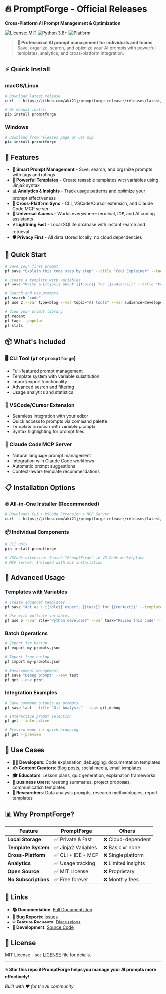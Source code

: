 # 🔥 PromptForge - Official Releases

**Cross-Platform AI Prompt Management & Optimization**

[![License: MIT](https://img.shields.io/badge/License-MIT-yellow.svg)](https://opensource.org/licenses/MIT)
[![Python 3.8+](https://img.shields.io/badge/python-3.8+-blue.svg)](https://www.python.org/downloads/)
[![Platform](https://img.shields.io/badge/platform-macOS%20%7C%20Linux%20%7C%20Windows-lightgrey.svg)](https://github.com/aki21j/promptforge-releases)

> **🚀 Professional AI prompt management for individuals and teams**  
> Save, organize, search, and optimize your AI prompts with powerful templates, analytics, and cross-platform integration.

## ⚡ Quick Install

### macOS/Linux
```bash
# Download latest release
curl -L https://github.com/aki21j/promptforge-releases/releases/latest/download/promptforge-install.sh | bash

# Or manual install
pip install promptforge
```

### Windows
```powershell
# Download from releases page or use pip
pip install promptforge
```

## 🌟 Features

- **🎯 Smart Prompt Management** - Save, search, and organize prompts with tags and ratings
- **🔧 Powerful Templates** - Create reusable templates with variables using Jinja2 syntax
- **📊 Analytics & Insights** - Track usage patterns and optimize your prompt effectiveness
- **🔄 Cross-Platform Sync** - CLI, VSCode/Cursor extension, and Claude Code MCP server
- **📱 Universal Access** - Works everywhere: terminal, IDE, and AI coding assistants
- **⚡ Lightning Fast** - Local SQLite database with instant search and retrieval
- **🛡️ Privacy First** - All data stored locally, no cloud dependencies

## 🚀 Quick Start

```bash
# Save your first prompt
pf save "Explain this code step by step" --title "Code Explainer" --tags coding

# Create a template with variables
pf save "Write a {{type}} about {{topic}} for {{audience}}" --title "Content Writer" --template

# Search and use prompts
pf search "code"
pf use 2 --var type=blog --var topic="AI tools" --var audience=developers

# View your prompt library
pf recent
pf tags --popular
pf stats
```

## 📦 What's Included

### 🖥️ CLI Tool (`pf` or `promptforge`)
- Full-featured prompt management
- Template system with variable substitution
- Import/export functionality
- Advanced search and filtering
- Usage analytics and statistics

### 🎨 VSCode/Cursor Extension
- Seamless integration with your editor
- Quick access to prompts via command palette
- Template insertion with variable prompts
- Syntax highlighting for prompt files

### 🤖 Claude Code MCP Server
- Natural language prompt management
- Integration with Claude Code workflows
- Automatic prompt suggestions
- Context-aware template recommendations

## 📋 Installation Options

### 🔥 All-in-One Installer (Recommended)
```bash
# Downloads CLI + VSCode Extension + MCP Server
curl -L https://github.com/aki21j/promptforge-releases/releases/latest/download/install-all.sh | bash
```

### 📦 Individual Components
```bash
# CLI only
pip install promptforge

# VSCode extension: Search "PromptForge" in VS Code marketplace
# MCP server: Included with CLI installation
```

## 🔧 Advanced Usage

### Templates with Variables
```bash
# Create advanced templates
pf save "Act as a {{role}} expert. {{task}} for {{context}}" --template --title "Expert Prompter"

# Use with multiple variables
pf use 5 --var role="Python developer" --var task="Review this code" --var context="production API"
```

### Batch Operations
```bash
# Export for backup
pf export my-prompts.json

# Import from backup
pf import my-prompts.json

# Environment management
pf save "Debug prompt" --env test
pf get --env prod
```

### Integration Examples
```bash
# Save command outputs as prompts
pf save-last --title "Git Analysis" --tags git,debug

# Interactive prompt selection
pf get --interactive

# Preview mode for quick browsing
pf get --preview
```

## 🎯 Use Cases

- **👩‍💻 Developers**: Code explanation, debugging, documentation templates
- **✍️ Content Creators**: Blog posts, social media, email templates
- **🎓 Educators**: Lesson plans, quiz generation, explanation frameworks
- **💼 Business Users**: Meeting summaries, project proposals, communication templates
- **🔬 Researchers**: Data analysis prompts, research methodologies, report templates

## 📊 Why PromptForge?

| Feature | PromptForge | Others |
|---------|-------------|---------|
| **Local Storage** | ✅ Private & Fast | ❌ Cloud-dependent |
| **Template System** | ✅ Jinja2 Variables | ❌ Basic or none |
| **Cross-Platform** | ✅ CLI + IDE + MCP | ❌ Single platform |
| **Analytics** | ✅ Usage tracking | ❌ Limited insights |
| **Open Source** | ✅ MIT License | ❌ Proprietary |
| **No Subscriptions** | ✅ Free forever | ❌ Monthly fees |

## 🔗 Links

- **📚 Documentation**: [Full Documentation](https://github.com/aki21j/PromptForge/docs)
- **🐛 Bug Reports**: [Issues](https://github.com/aki21j/PromptForge/issues)
- **💡 Feature Requests**: [Discussions](https://github.com/aki21j/PromptForge/discussions)
- **🔧 Development**: [Source Code](https://github.com/aki21j/PromptForge)

## 📜 License

MIT License - see [LICENSE](LICENSE) file for details.

---

**⭐ Star this repo if PromptForge helps you manage your AI prompts more effectively!**

*Built with ❤️ for the AI community*